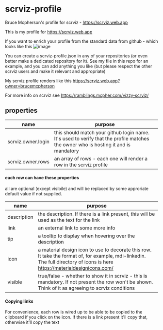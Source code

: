 # scrviz-profile
Bruce Mcpherson's profile for scrviz - https://scrviz.web.app

This is my profile for https://scrviz.web.app

If you want to enrich your profile from the standard data from github - which looks like this
![image](https://user-images.githubusercontent.com/1894020/110619521-d5ab1e80-818f-11eb-82a7-3e1f2c178c30.png)

You can create a scrviz-profile.json in any of your repositories (or even better make a dedicated repository for it). See my file in this repo for an example, and you can add anything you like (but please respect the other scrviz users and make it relevant and appropriate)

My scrviz profile renders like this
https://scrviz.web.app?owner=brucemcpherson

For more info on scrviz see https://ramblings.mcpher.com/vizzy-scrviz/

## properties

| name | purpose |
| --- | --- |
|scrviz.owner.login | this should match your github login name. It's used to verify that the profile matches the owner who is hosting it and is mandatory |
|scrviz.owner.rows | an array of rows - each one will render a row in the scrviz profile |

#### each row can have these properties

all are optional (except visibile) and will be replaced by some approriate default value if not supplied. 

| name | purpose |
| --- | --- |
| description | the description. If there is a link present, this will be used as the text for the link |
| link | an external link to some more info |
| tip | a tooltip to display when hovering over the description |
| icon | a material design icon to use to decorate this row. It take the format of, for example, mdi-linkedin. The full directory of icons is here https://materialdesignicons.com/ |
| visible | true/false - whether to show it in scrviz - this is mandatory. If not present the row won't be shown. Think of it as agreeing to scrviz conditions |

#### Copying links

For convenience, each row is wired up to be able to be copied to the clipboard if you click on the icon. If there is a link present it'll copy that, otherwise it'll copy the text






